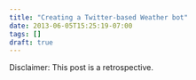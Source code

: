 ```yaml
---
title: "Creating a Twitter-based Weather bot"
date: 2013-06-05T15:25:19-07:00
tags: []
draft: true
---
```


Disclaimer: This post is a retrospective.